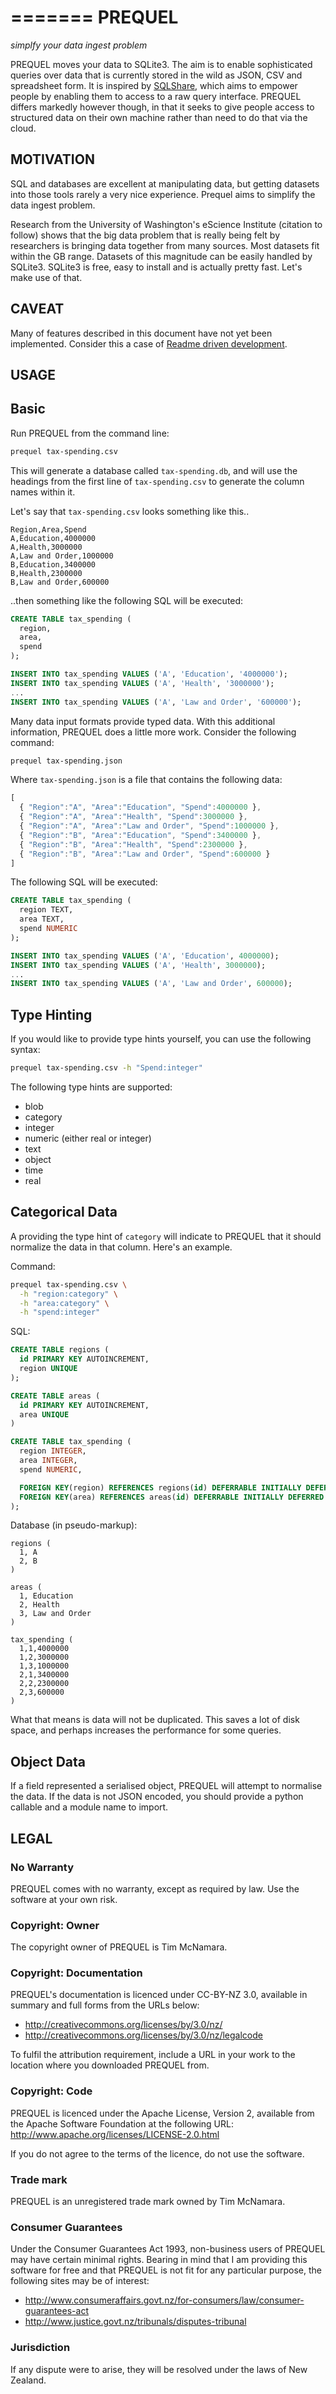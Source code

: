 =======
PREQUEL
=======

*simplfy your data ingest problem*


PREQUEL moves your data to SQLite3. The aim is to enable sophisticated
queries over data that is currently stored in the wild as JSON, CSV and
spreadsheet form. It is inspired by [SQLShare][ss], which aims to empower
people by enabling them to access to a raw query interface. PREQUEL differs
markedly however though, in that it seeks to give people access to structured
data on their own machine rather than need to do that via the cloud.

 [ss]: http://escience.washington.edu/sqlshare

MOTIVATION
----------

SQL and databases are excellent at manipulating data, but getting datasets
into those tools rarely a very nice experience. Prequel aims to simplify the
data ingest problem.

Research from the University of Washington's eScience Institute (citation to
follow) shows that the big data problem that is really being felt by
researchers is bringing data together from many sources. Most datasets fit
within the GB range. Datasets of this magnitude can be easily handled by
SQLite3. SQLite3 is free, easy to install and is actually pretty fast. Let's
make use of that.

CAVEAT
------

Many of features described in this document have not yet been implemented.
Consider this a case of [Readme driven development][rdd].

 [rdd]: http://tom.preston-werner.com/2010/08/23/readme-driven-development.html

USAGE
-----

## Basic


Run PREQUEL from the command line:

```sh
prequel tax-spending.csv
```

This will generate a database called `tax-spending.db`, and will use the
headings from the first line of `tax-spending.csv` to generate the column
names within it.

Let's say that `tax-spending.csv` looks something like this..

```csv
Region,Area,Spend
A,Education,4000000
A,Health,3000000
A,Law and Order,1000000
B,Education,3400000
B,Health,2300000
B,Law and Order,600000
```

..then something like the following SQL will be executed:

```sql
CREATE TABLE tax_spending (
  region,
  area,
  spend
);

INSERT INTO tax_spending VALUES ('A', 'Education', '4000000');
INSERT INTO tax_spending VALUES ('A', 'Health', '3000000');
...
INSERT INTO tax_spending VALUES ('A', 'Law and Order', '600000');
```

Many data input formats provide typed data. With this additional information,
PREQUEL does a little more work. Consider the following command:

```sh
prequel tax-spending.json
```

Where `tax-spending.json` is a file that contains the following data:

```js
[
  { "Region":"A", "Area":"Education", "Spend":4000000 },
  { "Region":"A", "Area":"Health", "Spend":3000000 },
  { "Region":"A", "Area":"Law and Order", "Spend":1000000 },
  { "Region":"B", "Area":"Education", "Spend":3400000 },
  { "Region":"B", "Area":"Health", "Spend":2300000 },
  { "Region":"B", "Area":"Law and Order", "Spend":600000 }
]
```
The following SQL will be executed:

```sql
CREATE TABLE tax_spending (
  region TEXT,
  area TEXT,
  spend NUMERIC
);

INSERT INTO tax_spending VALUES ('A', 'Education', 4000000);
INSERT INTO tax_spending VALUES ('A', 'Health', 3000000);
...
INSERT INTO tax_spending VALUES ('A', 'Law and Order', 600000);
```

## Type Hinting


If you would like to provide type hints yourself, you can use the
following syntax:

```sh
prequel tax-spending.csv -h "Spend:integer"
```

The following type hints are supported:

- blob
- category
- integer
- numeric (either real or integer)
- text
- object
- time
- real

## Categorical Data

A providing the type hint of `category` will indicate to PREQUEL that it
should normalize the data in that column. Here's an example.

Command:

```sh
prequel tax-spending.csv \
  -h "region:category" \
  -h "area:category" \
  -h "spend:integer"
```

SQL:

```sql
CREATE TABLE regions (
  id PRIMARY KEY AUTOINCREMENT,
  region UNIQUE
);

CREATE TABLE areas (
  id PRIMARY KEY AUTOINCREMENT,
  area UNIQUE
)

CREATE TABLE tax_spending (
  region INTEGER,
  area INTEGER,
  spend NUMERIC,

  FOREIGN KEY(region) REFERENCES regions(id) DEFERRABLE INITIALLY DEFERRED,
  FOREIGN KEY(area) REFERENCES areas(id) DEFERRABLE INITIALLY DEFERRED
);
```

Database (in pseudo-markup):

```
regions (
  1, A
  2, B
)

areas (
  1, Education
  2, Health
  3, Law and Order
)

tax_spending (
  1,1,4000000
  1,2,3000000
  1,3,1000000
  2,1,3400000
  2,2,2300000
  2,3,600000
)
```

What that means is data will not be duplicated. This saves a lot of disk space,
and perhaps increases the performance for some queries.


## Object Data


If a field represented a serialised object, PREQUEL will attempt to
normalise the data. If the data is not JSON encoded, you should provide
a python callable and a module name to import.




LEGAL
-----

### No Warranty

PREQUEL comes with no warranty, except as required by law. Use the software
at your own risk.


### Copyright: Owner

The copyright owner of PREQUEL is Tim McNamara.


### Copyright: Documentation

PREQUEL's documentation is licenced under CC-BY-NZ 3.0, available in summary
and full forms from the URLs below:

- http://creativecommons.org/licenses/by/3.0/nz/
- http://creativecommons.org/licenses/by/3.0/nz/legalcode

To fulfil the attribution requirement, include a URL in your work to the
location where you downloaded PREQUEL from.


### Copyright: Code

PREQUEL is licenced under the Apache License, Version 2, available from the
Apache Software Foundation at the following URL: http://www.apache.org/licenses/LICENSE-2.0.html


If you do not agree to the terms of the licence, do not use the software.


### Trade mark

PREQUEL is an unregistered trade mark owned by Tim McNamara.


### Consumer Guarantees

Under the Consumer Guarantees Act 1993, non-business users of
PREQUEL may have certain minimal rights. Bearing in mind that I
am providing this software for free and that PREQUEL is not fit
for any particular purpose, the following sites may be of interest:

- http://www.consumeraffairs.govt.nz/for-consumers/law/consumer-guarantees-act
- http://www.justice.govt.nz/tribunals/disputes-tribunal


### Jurisdiction

If any dispute were to arise, they will be resolved under the laws of
New Zealand.

